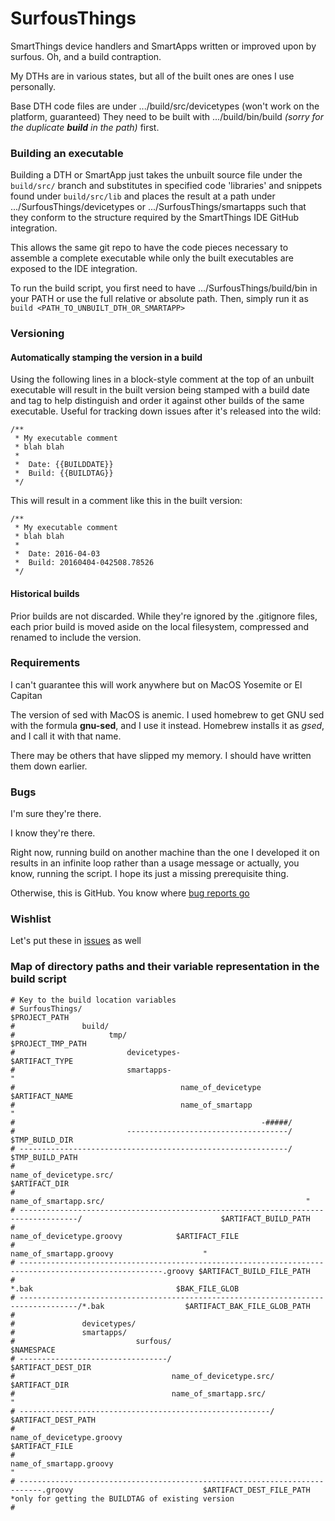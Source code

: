 # SurfousThings
SmartThings device handlers and SmartApps written or improved upon by surfous. Oh, and a build contraption.

My DTHs are in various states, but all of the built ones are ones I use personally. 

Base DTH code files are under .../build/src/devicetypes (won't work on the platform, guaranteed)
They need to be built with .../build/bin/build *(sorry for the duplicate **build** in the path)* first.

### Building an executable

Building a DTH or SmartApp just takes the unbuilt source file under the ```build/src/``` branch and substitutes in specified code 
'libraries' and snippets found under ```build/src/lib``` and places the result at a path under .../SurfousThings/devicetypes or .../SurfousThings/smartapps
such that they conform to the structure required by the SmartThings IDE GitHub integration.

This allows the same git repo to have the code pieces necessary to assemble a complete executable while only the built executables are exposed to the IDE integration.

To run the build script, you first need to have .../SurfousThings/build/bin in your PATH or use the full relative or absolute path.
Then, simply run it as
```build <PATH_TO_UNBUILT_DTH_OR_SMARTAPP>```

### Versioning

#### Automatically stamping the version in a build

Using the following lines in a block-style comment at the top of an unbuilt executable will result in the built version being 
stamped with a build date and tag to help distinguish and order it against other builds of the same executable. Useful for tracking down issues after 
it's released into the wild:
```
/**
 * My executable comment 
 * blah blah
 *
 *  Date: {{BUILDDATE}}
 *  Build: {{BUILDTAG}}
 */
```

This will result in a comment like this in the built version:
```
/**
 * My executable comment 
 * blah blah
 *
 *  Date: 2016-04-03
 *  Build: 20160404-042508.78526
 */
```

#### Historical builds

Prior builds are not discarded. While they're ignored by the .gitignore files, each prior build is moved aside on the local filesystem, compressed and renamed to include the version.

### Requirements

I can't guarantee this will work anywhere but on MacOS Yosemite or El Capitan

The version of sed with MacOS is anemic. I used homebrew to get GNU sed with the formula **gnu-sed**, and I use it instead. Homebrew installs it as *gsed*, and I call it with that name. 

There may be others that have slipped my memory. I should have written them down earlier. 

### Bugs

I'm sure they're there. 

I know they're there. 

Right now, running build on another machine than the one I developed it on results in an infinite loop rather than a usage message or actually, you know, running the script. 
I hope its just a missing prerequisite thing. 

Otherwise, this is GitHub. You know where [bug reports go](https://github.com/surfous/SurfousThings/issues "issues")

### Wishlist

Let's put these in [issues](https://github.com/surfous/SurfousThings/issues "issues") as well

### Map of directory paths and their variable representation in the build script

```
# Key to the build location variables
# SurfousThings/                                                                                                            $PROJECT_PATH
#               build/
#                     tmp/                                                                                              $PROJECT_TMP_PATH
#                         devicetypes-                                                                                     $ARTIFACT_TYPE
#                         smartapps-                                                                                             "
#                                     name_of_devicetype                                                                   $ARTIFACT_NAME
#                                     name_of_smartapp                                                                           "
#                                                       -#####/
#                         ------------------------------------/                                                            $TMP_BUILD_DIR
# ------------------------------------------------------------/                                                           $TMP_BUILD_PATH
#                                                              name_of_devicetype.src/                                      $ARTIFACT_DIR
#                                                              name_of_smartapp.src/                                             "
# -----------------------------------------------------------------------------------/                               $ARTIFACT_BUILD_PATH
#                                                                                     name_of_devicetype.groovy            $ARTIFACT_FILE
#                                                                                     name_of_smartapp.groovy                    "
# ------------------------------------------------------------------------------------------------------.groovy $ARTIFACT_BUILD_FILE_PATH
#                                                                                     *.bak                                $BAK_FILE_GLOB
# -----------------------------------------------------------------------------------/*.bak                  $ARTIFACT_BAK_FILE_GLOB_PATH
#
#               devicetypes/
#               smartapps/
#                           surfous/                                                                                           $NAMESPACE
# ---------------------------------/                                                                                   $ARTIFACT_DEST_DIR
#                                   name_of_devicetype.src/                                                                 $ARTIFACT_DIR
#                                   name_of_smartapp.src/                                                                        "
# --------------------------------------------------------/                                                           $ARTIFACT_DEST_PATH
#                                                          name_of_devicetype.groovy                                       $ARTIFACT_FILE
#                                                          name_of_smartapp.groovy                                               "
# ---------------------------------------------------------------------------.groovy                             $ARTIFACT_DEST_FILE_PATH  *only for getting the BUILDTAG of existing version
#
```
